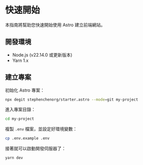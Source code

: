 # 快速開始

本指南將幫助您快速開始使用 Astro 建立前端網站。

## 開發環境

* Node.js (v22.14.0 或更新版本)
* Yarn 1.x

## 建立專案

初始化 Astro 專案：

```bash
npx degit stephenchenorg/starter.astro --mode=git my-project
```

進入專案目錄：

```bash
cd my-project
```

複製 `.env` 檔案，並設定好環境變數：

```bash
cp .env.example .env
```

接著就可以啟動開發伺服器了：

```bash
yarn dev
```
